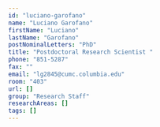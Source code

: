 ```yaml
---
id: "luciano-garofano"
name: "Luciano Garofano"
firstName: "Luciano"
lastName: "Garofano"
postNominalLetters: "PhD"
title: "Postdoctoral Research Scientist "
phone: "851-5287"
fax: ""
email: "lg2845@cumc.columbia.edu"
room: "403"
url: []
group: "Research Staff"
researchAreas: []
tags: []
---
```

